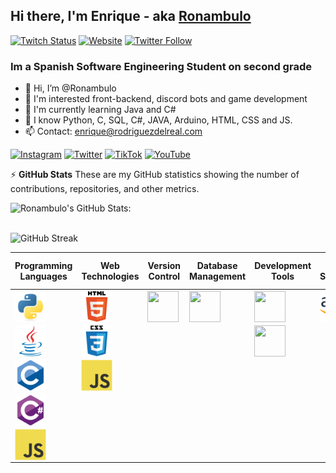 [Instagram]: https://www.instagram.com/burnedreel/
[Twitter]: https://twitter.com/Ronambulo
[TikTok]: https://www.tiktok.com/@Ronambulo_
[Youtube]: https://www.youtube.com/channel/UC7UvzyArXEhe2yQc0yrR-zQ
[Website]: https://rodriguezdelreal.com/
[Twitch]: https://www.twitch.tv/Ronambulo

## Hi there, I'm Enrique - aka [Ronambulo][Twitch]

[![Twitch Status](https://img.shields.io/twitch/status/ronambulo?color=9146FF&label=Ronambulo_%20twitch&logo=twitch&logoColor=white&style=for-the-badge)][Twitch]
[![Website](https://img.shields.io/website?label=rodriguezdelreal.com&style=for-the-badge&url=https%3A%2F%2Frodriguezdelreal.com/)](https://rodriguezdelreal.com/)
[![Twitter Follow](https://img.shields.io/twitter/follow/ronambulo?color=1DA1F2&logo=twitter&style=for-the-badge)](https://twitter.com/intent/follow?original_referer=https%3A%2F%2Fgithub.com%2Fronambulo&screen_name=ronambulo)


### Im a Spanish Software Engineering Student on second grade

- 👋 Hi, I’m @Ronambulo
- 👀 I'm interested front-backend, discord bots and game development
- 🌱 I'm currently learning Java and C#
- 🌳 I know Python, C, SQL, C#, JAVA, Arduino, HTML, CSS and JS.
- 📫 Contact: [enrique@rodriguezdelreal.com](mailto:enrique@rodriguezdelreal.com)

[![Instagram](https://img.shields.io/badge/-Instagram-%23E4405F?style=for-the-badge&logo=instagram&logoColor=white)](https://www.instagram.com/burnedreel/)
[![Twitter](https://img.shields.io/badge/-Twitter-%231DA1F2?style=for-the-badge&logo=twitter&logoColor=white)](https://twitter.com/Ronambulo)
[![TikTok](https://img.shields.io/badge/-TikTok-%23000000?style=for-the-badge&logo=tiktok&logoColor=white)](https://www.tiktok.com/@Ronambulo_)
[![YouTube](https://img.shields.io/badge/-YouTube-%23FF0000?style=for-the-badge&logo=youtube&logoColor=white)](https://www.youtube.com/channel/UC7UvzyArXEhe2yQc0yrR-zQ)

:zap: **GitHub Stats**
These are my GitHub statistics showing the number of contributions, repositories, and other metrics.

  <img align="left" alt="Ronambulo's GitHub Stats:" src="https://github-readme-stats.vercel.app/api?username=Ronambulo&count_private=true&show_icons=true&hide_border=true&icon_color=FFFFFF&text_color=e4e6e6&bg_color=303238&title_color=019a01&rank_icon=github" />
  
<br>&nbsp;&nbsp;&nbsp;</br>

![GitHub Streak](https://streak-stats.demolab.com?user=ronambulo&theme=dark&hide_border=true&background=303238&ring=004932&fire=01DD00&currStreakLabel=019A01)


<!-- Tabla con los enlaces a los iconos -->
| **Programming Languages** | **Web Technologies** | **Version Control** | **Database Management** | **Development Tools** | **Cloud Services** | **Design and Multimedia** | **Operating Systems** |
| -------------------------- | --------------------- | --------------------- | ----------------------- | ---------------------- | ------------------- | -------------------------- | ---------------------- |
| <img src="https://raw.githubusercontent.com/devicons/devicon/master/icons/python/python-original.svg" width="50" height="50" align="center"> | <img src="https://raw.githubusercontent.com/devicons/devicon/master/icons/html5/html5-original-wordmark.svg" width="50" height="50" align="center"> | <img src="https://www.vectorlogo.zone/logos/git-scm/git-scm-icon.svg" width="50" height="50" align="center"> | <img src="https://www.vectorlogo.zone/logos/mariadb/mariadb-icon.svg" width="50" height="50" align="center"> | <img src="https://cdn.worldvectorlogo.com/logos/arduino-1.svg" width="50" height="50" align="center"> | <img src="https://raw.githubusercontent.com/devicons/devicon/master/icons/amazonwebservices/amazonwebservices-original-wordmark.svg" width="50" height="50" align="center"> | <img src="https://download.blender.org/branding/community/blender_community_badge_white.svg" width="50" height="50" align="center"> | <img src="https://raw.githubusercontent.com/devicons/devicon/master/icons/linux/linux-original.svg" width="50" height="50" align="center"> |
| <img src="https://raw.githubusercontent.com/devicons/devicon/master/icons/java/java-original.svg" width="50" height="50" align="center"> | <img src="https://raw.githubusercontent.com/devicons/devicon/master/icons/css3/css3-original-wordmark.svg" width="50" height="50" align="center"> |                       |                       | <img src="https://www.vectorlogo.zone/logos/unity3d/unity3d-icon.svg" width="50" height="50" align="center"> |                     | <img src="https://raw.githubusercontent.com/devicons/devicon/master/icons/photoshop/photoshop-line.svg" width="50" height="50" align="center"> |                      |
| <img src="https://raw.githubusercontent.com/devicons/devicon/master/icons/c/c-original.svg" width="50" height="50" align="center"> | <img src="https://raw.githubusercontent.com/devicons/devicon/master/icons/javascript/javascript-original.svg" width="50" height="50" align="center"> |                       |                       |                       |                     |                            |                      |
| <img src="https://raw.githubusercontent.com/devicons/devicon/master/icons/csharp/csharp-original.svg" width="50" height="50" align="center"> |                       |                       |                       |                       |                     |                            |                      |
| <img src="https://raw.githubusercontent.com/devicons/devicon/master/icons/javascript/javascript-original.svg" width="50" height="50" align="center"> |                       |                       |                       |                       |                     |                            |                      |
